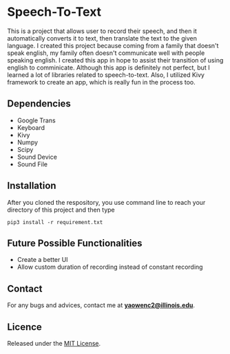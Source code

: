 # Speech-To-Text


This is a project that allows user to record their speech, and then it 
automatically converts it to text, then translate the text to the given language.
I created this project because coming from a family that doesn't speak english, my family often doesn't 
communicate well with people speaking english. I created this app in hope to assist their transition
of using english to comminicate. Although this app is definitely not perfect, but I learned a lot of
libraries related to speech-to-text. Also, I utilized Kivy framework to create an app, which is really fun 
in the process too.

## **Dependencies**
* Google Trans
* Keyboard
* Kivy
* Numpy
* Scipy
* Sound Device
* Sound File

## **Installation**
After you cloned the respository, you use command line to reach your 
directory of this project and then type
```console
pip3 install -r requirement.txt
```



## **Future Possible Functionalities**
* Create a better UI 
* Allow custom duration of recording instead of constant recording


## **Contact**
For any bugs and advices, contact me at
**yaowenc2@illinois.edu**.

## **Licence**
Released under the [MIT License](https://github.com/jonschlinkert/update-copyright/blob/master/LICENSE).
